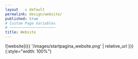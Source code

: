 ```yaml
---
layout   : default
permalink: design/website/
published: true
# Custom Page Variables
# ─────────────────────
title: Website
---
```


![website]({{ '/images/startpagina_website.png' | relative_url }}){:style="width: 100%"}